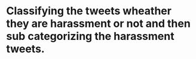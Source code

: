 # Classifying the tweets wheather they are harassment or not and then sub categorizing the harassment tweets.
